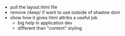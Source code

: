 - pull the layout.html file
- remove /deep/ if want to use outside of shadow dom
- show how it gives html attribs a useful job
    - big help in application dev
    - different than "content" styling


